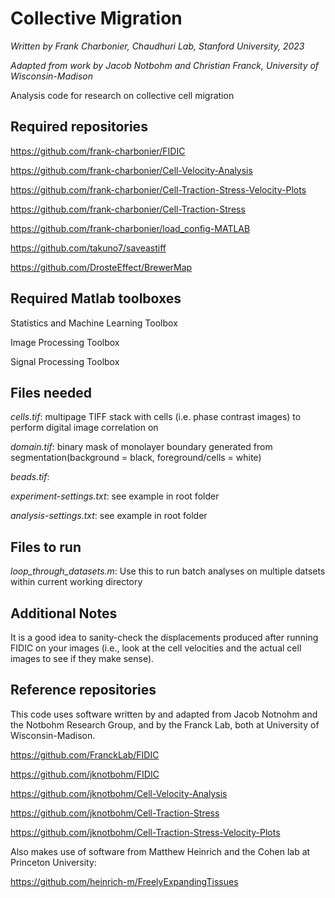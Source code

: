 # Collective Migration

*Written by Frank Charbonier, Chaudhuri Lab, Stanford University, 2023*

*Adapted from work by Jacob Notbohm and Christian Franck, University of Wisconsin-Madison*

Analysis code for research on collective cell migration

## Required repositories
https://github.com/frank-charbonier/FIDIC

https://github.com/frank-charbonier/Cell-Velocity-Analysis

https://github.com/frank-charbonier/Cell-Traction-Stress-Velocity-Plots

https://github.com/frank-charbonier/Cell-Traction-Stress

https://github.com/frank-charbonier/load_config-MATLAB

https://github.com/takuno7/saveastiff

https://github.com/DrosteEffect/BrewerMap

## Required Matlab toolboxes

Statistics and Machine Learning Toolbox

Image Processing Toolbox

Signal Processing Toolbox


## Files needed

*cells.tif*: multipage TIFF stack with cells (i.e. phase contrast images) to perform digital image correlation on

*domain.tif*: binary mask of monolayer boundary generated from segmentation(background = black, foreground/cells = white)

*beads.tif*: 

*experiment-settings.txt*: see example in root folder

*analysis-settings.txt*: see example in root folder


## Files to run

*loop_through_datasets.m*: Use this to run batch analyses on multiple datsets within current working directory


## Additional Notes

It is a good idea to sanity-check the displacements produced after running FIDIC on your images (i.e., look at the cell velocities and the actual cell images to see if they make sense).



## Reference repositories
 
This code uses software written by and adapted from Jacob Notnohm and the Notbohm Research Group, and by the Franck Lab, both at University of Wisconsin-Madison.

https://github.com/FranckLab/FIDIC

https://github.com/jknotbohm/FIDIC

https://github.com/jknotbohm/Cell-Velocity-Analysis

https://github.com/jknotbohm/Cell-Traction-Stress

https://github.com/jknotbohm/Cell-Traction-Stress-Velocity-Plots


Also makes use of software from Matthew Heinrich and the Cohen lab at Princeton University:

https://github.com/heinrich-m/FreelyExpandingTissues
